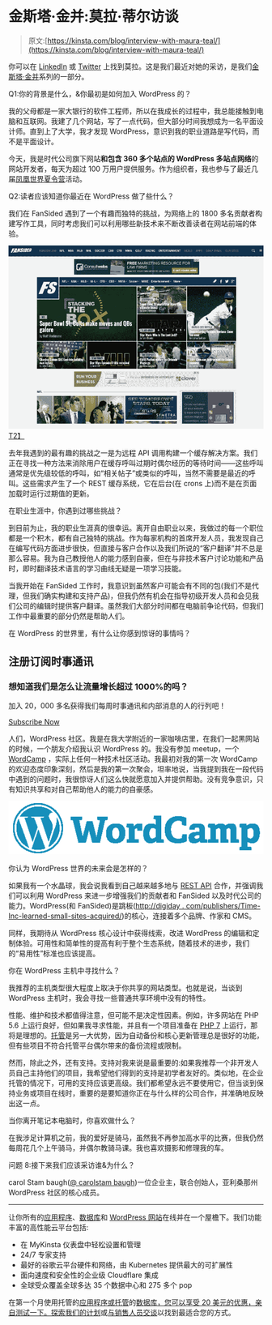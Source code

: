 # 金斯塔·金并:莫拉·蒂尔访谈

> 原文:[https://kinsta.com/blog/interview-with-maura-teal/](https://kinsta.com/blog/interview-with-maura-teal/)

你可以在 [LinkedIn](https://www.linkedin.com/in/maurateal) 或 [Twitter](https://twitter.com/mlteal) 上找到莫拉。这是我们最近对她的采访，是我们[金斯塔·金并](https://kinsta.com/search/kingpin/)系列的一部分。

Q1:你的背景是什么，&你最初是如何加入 WordPress 的？

我的父母都是一家大银行的软件工程师，所以在我成长的过程中，我总能接触到电脑和互联网。我建了几个网站，写了一点代码，但大部分时间我想成为一名平面设计师。直到上了大学，我才发现 WordPress，意识到我的职业道路是写代码，而不是平面设计。

今天，我是时代公司旗下网站**和包含 360 多个站点的 WordPress 多站点网络**的网站开发者，每天为超过 100 万用户提供服务。作为组织者，我也参与了最近几届[凤凰世界夏令营](https://2016.phoenix.wordcamp.org/)活动。

Q2:读者应该知道你最近在 WordPress 做了些什么？

我们在 FanSided 遇到了一个有趣而独特的挑战，为网络上的 1800 多名贡献者构建写作工具，同时考虑我们可以利用哪些新技术来不断改善读者在网站前端的体验。

[![fansided](img/2e0d92f12f11b72e14c363838cd0bb74.png)T2】](http://fansided.com/)

去年我遇到的最有趣的挑战之一是为远程 API 调用构建一个缓存解决方案。我们正在寻找一种方法来消除用户在缓存呼叫过期时偶尔经历的等待时间——这些呼叫通常是优先级较低的呼叫，如“相关帖子”或类似的呼叫，当然不需要是最近的呼叫。这些需求产生了一个 REST 缓存系统，它在后台(在 crons 上)而不是在页面加载时运行过期值的更新。

在职业生涯中，你遇到过哪些挑战？

到目前为止，我的职业生涯真的很幸运。离开自由职业以来，我做过的每一个职位都是一个积木，都有自己独特的挑战。作为每家机构的首席开发人员，我发现自己在编写代码方面进步很快，但直接与客户合作以及我们所说的“客户翻译”并不总是那么容易。我为自己教授他人的能力感到自豪，但在与非技术客户讨论功能和产品时，即时翻译技术语言的学习曲线无疑是一项学习技能。

当我开始在 FanSided 工作时，我意识到虽然客户可能会有不同的包(我们不是代理，但我们确实构建和支持产品)，但我仍然有机会在指导初级开发人员和会见我们公司的编辑时提供客户翻译。虽然我们大部分时间都在电脑前争论代码，但我们工作中最重要的部分仍然是帮助人们。

在 WordPress 的世界里，有什么让你感到惊讶的事情吗？

## 注册订阅时事通讯



### 想知道我们是怎么让流量增长超过 1000%的吗？

加入 20，000 多名获得我们每周时事通讯和内部消息的人的行列吧！

[Subscribe Now](#newsletter)

人们，WordPress 社区。我是在我大学附近的一家咖啡店里，在我们一起黑网站的时候，一个朋友介绍我认识 WordPress 的。我没有参加 meetup，一个 [WordCamp](https://central.wordcamp.org/) ，实际上任何一种技术社区活动。我最初对我的第一次 WordCamp 的欢迎态度印象深刻，然后是我的第一次聚会，坦率地说，当我提到我在一段代码中遇到的问题时，我很惊讶人们这么快就愿意加入并提供帮助。没有竞争意识，只有知识共享和对自己帮助他人的能力的自豪感。

![WordCamp](img/8ba03493e7e295780be95476672ffc52.png)

你认为 WordPress 世界的未来会是怎样的？

如果我有一个水晶球，我会说我看到自己越来越多地与 [REST API](https://kinsta.com/blog/wordpress-rest-api/) 合作，并强调我们可以利用 WordPress 来进一步增强我们的贡献者和 FanSided 以及时代公司的能力。WordPress(和 FanSided)是跳板([http://digiday . com/publishers/Time-Inc-learned-small-sites-acquired/](http://digiday.com/publishers/time-inc-learned-small-sites-acquired/))的核心，连接着多个品牌、作家和 CMS。

同样，我期待从 WordPress 核心设计中获得线索，改进 WordPress 的编辑和定制体验。可用性和简单性的提高有利于整个生态系统，随着技术的进步，我们的“易用性”标准也应该提高。

你在 WordPress 主机中寻找什么？

我推荐的主机类型很大程度上取决于你共享的网站类型。也就是说，当谈到 WordPress 主机时，我会寻找一些普通共享环境中没有的特性。

性能、维护和技术都值得注意，但可能不是决定性因素。例如，许多网站在 PHP 5.6 上运行良好，但如果我寻求性能，并且有一个项目准备在 [PHP 7](https://kinsta.com/blog/php-7-3/) 上运行，那将是理想的。[托管](https://kinsta.com/blog/managed-wordpress-hosting/)是另一大优势，因为自动备份和核心更新管理总是很好的功能，但有些项目不符合托管平台偶尔带来的备份流程或限制。

然而，除此之外，还有支持。支持对我来说是最重要的:如果我推荐一个非开发人员自己主持他们的项目，我希望他们得到的支持是初学者友好的。类似地，在企业托管的情况下，可用的支持应该更高级。我们都希望永远不要使用它，但当谈到保持业务或项目在线时，重要的是要知道你正在与什么样的公司合作，并准确地反映出这一点。

当你离开笔记本电脑时，你喜欢做什么？

在我涉足计算机之前，我的爱好是骑马，虽然我不再参加高水平的比赛，但我仍然每周花几个上午骑马，并偶尔教骑马课。我也喜欢摄影和修理我的车。

问题 8:接下来我们应该采访谁&为什么？

carol Stam baugh([@ carolstam baugh](https://twitter.com/carolstambaugh))一位企业主，联合创始人，亚利桑那州 WordPress 社区的核心成员。

* * *

让你所有的[应用程序](https://kinsta.com/application-hosting/)、[数据库](https://kinsta.com/database-hosting/)和 [WordPress 网站](https://kinsta.com/wordpress-hosting/)在线并在一个屋檐下。我们功能丰富的高性能云平台包括:

*   在 MyKinsta 仪表盘中轻松设置和管理
*   24/7 专家支持
*   最好的谷歌云平台硬件和网络，由 Kubernetes 提供最大的可扩展性
*   面向速度和安全性的企业级 Cloudflare 集成
*   全球受众覆盖全球多达 35 个数据中心和 275 多个 pop

在第一个月使用托管的[应用程序或托管](https://kinsta.com/application-hosting/)的[数据库，您可以享受 20 美元的优惠，亲自测试一下。探索我们的](https://kinsta.com/database-hosting/)[计划](https://kinsta.com/plans/)或[与销售人员交谈](https://kinsta.com/contact-us/)以找到最适合您的方式。